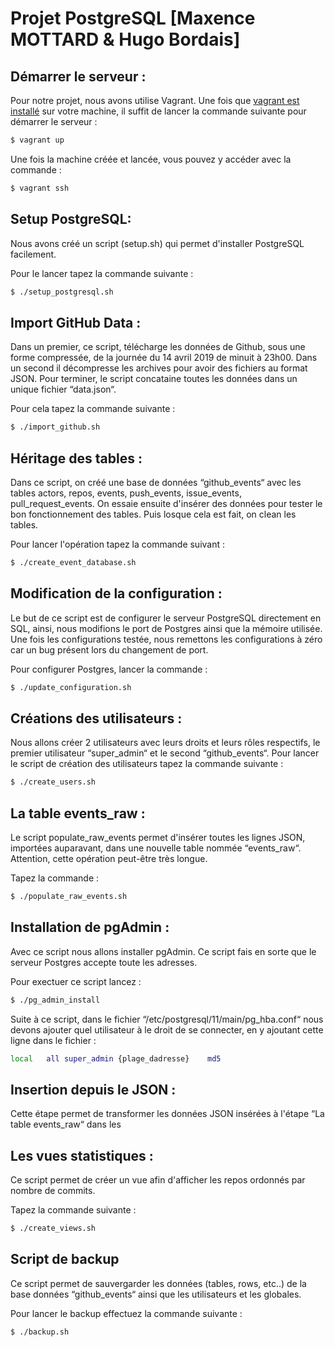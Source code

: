 # Projet PostgreSQL [Maxence MOTTARD & Hugo Bordais]



## Démarrer le serveur :

Pour notre projet, nous avons utilise Vagrant. Une fois que [vagrant est installé](https://www.vagrantup.com/downloads.html) sur votre machine, il suffit de lancer la commande suivante pour démarrer le serveur :

```bash
$ vagrant up
```

Une fois la machine créée et lancée, vous pouvez y accéder avec la commande :

```bash
$ vagrant ssh
```



## Setup PostgreSQL:

Nous avons créé un script (setup.sh) qui permet d'installer PostgreSQL facilement.

Pour le lancer tapez la commande suivante :

```bash
$ ./setup_postgresql.sh
```



## Import GitHub Data :

Dans un premier, ce script, télécharge les données de Github, sous une forme compressée, de la journée du 14 avril 2019 de minuit à 23h00. Dans un second il décompresse les archives pour avoir des fichiers au format JSON. Pour terminer, le script concataine toutes les données dans un unique fichier “data.json“.

Pour cela tapez la commande suivante :

```bash
$ ./import_github.sh
```



##  Héritage des tables : 

Dans ce script, on créé une base de données “github_events“ avec les tables actors, repos, events, push_events, issue_events, pull_request_events. On essaie ensuite d'insérer des données pour tester le bon fonctionnement des tables. Puis losque cela est fait, on clean les tables.

Pour lancer l'opération tapez la commande suivant :

```bash
$ ./create_event_database.sh
```



## Modification de la configuration :

Le but de ce script est de configurer le serveur PostgreSQL directement en SQL, ainsi, nous modifions le port de Postgres ainsi que la mémoire utilisée. Une fois les configurations testée, nous remettons les configurations à zéro car un bug présent lors du changement de port.

Pour configurer Postgres, lancer la commande :

```bash
$ ./update_configuration.sh
```



## Créations des utilisateurs :

Nous allons créer 2 utilisateurs avec leurs droits et leurs rôles respectifs, le premier utilisateur “super_admin“ et le second “github_events“. Pour lancer le script de création des utilisateurs tapez la commande suivante :

```bash
$ ./create_users.sh
```



## La table events_raw :

Le script populate_raw_events permet d'insérer toutes les lignes JSON, importées auparavant, dans une nouvelle table nommée “events_raw“. Attention, cette opération peut-être très longue.

Tapez la commande :

```bash
$ ./populate_raw_events.sh
```



## Installation de pgAdmin :

Avec ce script nous allons installer pgAdmin. Ce script fais en sorte que le serveur Postgres accepte toute les adresses. 

Pour exectuer ce script lancez :

```bash
$ ./pg_admin_install
```

Suite à ce script, dans le fichier “/etc/postgresql/11/main/pg_hba.conf“ nous devons ajouter quel utilisateur à le droit de se connecter, en y ajoutant cette ligne dans le fichier :

```bash
local	all	super_admin	{plage_dadresse}	md5
```



## Insertion depuis le JSON :

Cette étape permet de transformer les données JSON insérées à l'étape “La table events_raw“ dans les 



## Les vues statistiques :

Ce script permet de créer un vue afin d'afficher les repos ordonnés par nombre de commits.

Tapez la commande suivante :

```bash
$ ./create_views.sh
```



## Script de backup

Ce script permet de sauvergarder les données (tables, rows, etc..) de la base données “github_events“ ainsi que les utilisateurs et les globales. 

Pour lancer le backup effectuez la commande suivante :

```bash
$ ./backup.sh
```
